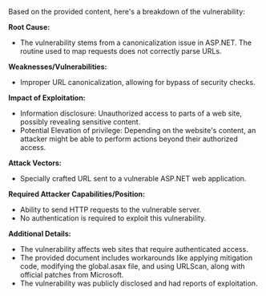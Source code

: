 Based on the provided content, here's a breakdown of the vulnerability:

**Root Cause:**
- The vulnerability stems from a canonicalization issue in ASP.NET. The routine used to map requests does not correctly parse URLs.

**Weaknesses/Vulnerabilities:**
- Improper URL canonicalization, allowing for bypass of security checks.

**Impact of Exploitation:**
- Information disclosure: Unauthorized access to parts of a web site, possibly revealing sensitive content.
- Potential Elevation of privilege: Depending on the website's content, an attacker might be able to perform actions beyond their authorized access.

**Attack Vectors:**
-  Specially crafted URL sent to a vulnerable ASP.NET web application.

**Required Attacker Capabilities/Position:**
- Ability to send HTTP requests to the vulnerable server.
- No authentication is required to exploit this vulnerability.

**Additional Details:**
- The vulnerability affects web sites that require authenticated access.
- The provided document includes workarounds like applying mitigation code, modifying the global.asax file, and using URLScan, along with official patches from Microsoft.
- The vulnerability was publicly disclosed and had reports of exploitation.